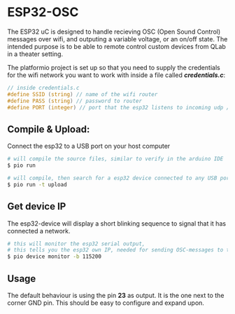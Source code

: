 # ESP32-OSC

The ESP32 uC is designed to handle recieving OSC (Open Sound Control) messages over wifi, and outputing a variable voltage, or an on/off state. The intended purpose is to be able to remote control custom devices from QLab in a theater setting.

The platformio project is set up so that you need to supply the credentials for the wifi network you want to work with inside a file called ***credentials.c***:
```c
// inside credentials.c
#define SSID (string) // name of the wifi router
#define PASS (string) // password to router
#define PORT (integer) // port that the esp32 listens to incoming udp / osc messages at
```

## Compile & Upload:
Connect the esp32 to a USB port on your host computer
```zsh
# will compile the source files, similar to verify in the arduino IDE
$ pio run 
```

```zsh
# will compile, then search for a esp32 device connected to any USB port on your computer.
$ pio run -t upload
```
## Get device IP
The esp32-device will display a short blinking sequence to signal that it has connected a network.
```zsh
# this will monitor the esp32 serial output, 
# this tells you the esp32 own IP, needed for sending OSC-messages to the device
$ pio device monitor -b 115200
```
## Usage
The default behaviour is using the pin **23** as output. It is the one next to the corner GND pin. This should be easy to configure and expand upon. 
